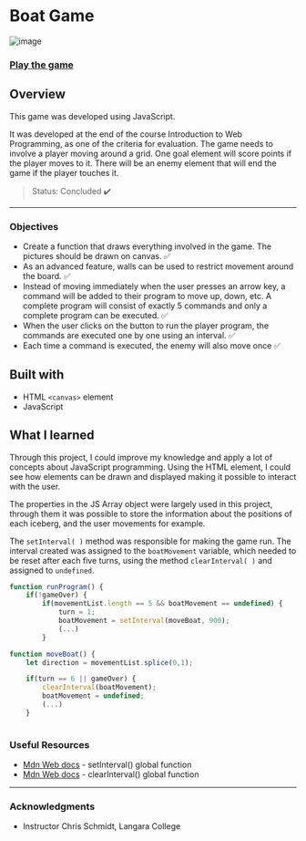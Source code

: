 # Boat Game

![image](https://github.com/lucaso-silva/boatGame/assets/97140968/cc160a4e-84fe-4040-b95b-08497d919026)

### [Play the game](https://lucaso-silva.github.io/boatGame/)

## Overview
This game was developed using JavaScript. 

It was developed at the end of the course Introduction to Web Programming, as one of the criteria for evaluation. The game needs to involve a player moving around a grid. One goal element will score points if the player moves to it. There will be an enemy element that will end the game if the player touches it.

> Status: Concluded ✔️

---

### Objectives
- Create a function that draws everything involved in the game. The pictures should be drawn on canvas. ✅
- As an advanced feature, walls can be used to restrict movement around the board. ✅
- Instead of moving immediately when the user presses an arrow key, a command will be added to their program to move up, down, etc. A complete program will consist of exactly 5 commands and only a complete program can be executed. ✅
- When the user clicks on the button to run the player program, the commands are executed one by one using an interval. ✅
- Each time a command is executed, the enemy will also move once ✅

## Built with
- HTML ``<canvas>`` element
- JavaScript

## What I learned
Through this project, I could improve my knowledge and apply a lot of concepts about JavaScript programming. 
Using the HTML <canvas> element, I could see how elements can be drawn and displayed making it possible to interact with the user. 

The properties in the JS Array object were largely used in this project, through them it was possible to store the information about the positions of each iceberg, and the user movements for example.

The ```setInterval( )``` method was responsible for making the game run. The interval created was assigned to the ```boatMovement``` variable, which needed to be reset after each five turns, using the method ```clearInterval( )``` and assigned to ```undefined```.

```JavaScript 
function runProgram() {
    if(!gameOver) {
        if(movementList.length == 5 && boatMovement == undefined) {
            turn = 1;
            boatMovement = setInterval(moveBoat, 900);
            (...)
        }   
```
```JavaScript
function moveBoat() {
    let direction = movementList.splice(0,1);

    if(turn == 6 || gameOver) {
        clearInterval(boatMovement);
        boatMovement = undefined;
        (...)
    }       
    
```

### Useful Resources
- [Mdn Web docs](https://developer.mozilla.org/en-US/docs/Web/API/setInterval) - setInterval() global function
- [Mdn Web docs](https://developer.mozilla.org/en-US/docs/Web/API/clearInterval) - clearInterval() global function

---
### Acknowledgments
- Instructor Chris Schmidt, Langara College
